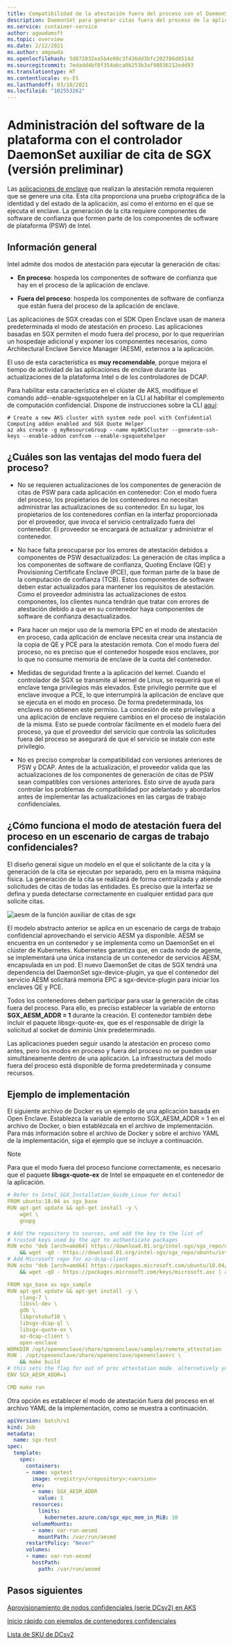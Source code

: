```yaml
---
title: Compatibilidad de la atestación fuera del proceso con el DaemonSet auxiliar de cita de Intel SGX en Azure (versión preliminar)
description: DaemonSet para generar citas fuera del proceso de la aplicación de SGX. En este artículo se explica cómo se proporciona la utilidad de atestación fuera del proceso para cargas de trabajo confidenciales que se ejecutan dentro de un contenedor.
ms.service: container-service
author: agowdamsft
ms.topic: overview
ms.date: 2/12/2021
ms.author: amgowda
ms.openlocfilehash: 5d872032ea5b4e08c3f436dd3bfc202786d8514d
ms.sourcegitcommit: 7edadd4bf8f354abca0b253b3af98836212edd93
ms.translationtype: HT
ms.contentlocale: es-ES
ms.lasthandoff: 03/10/2021
ms.locfileid: "102553262"
---
```

# <a name="platform-software-management-with-sgx-quote-helper-daemon-set-preview"></a>Administración del software de la plataforma con el controlador DaemonSet auxiliar de cita de SGX (versión preliminar)

Las [aplicaciones de enclave](confidential-computing-enclaves.md) que realizan la atestación remota requieren que se genere una cita. Esta cita proporciona una prueba criptográfica de la identidad y del estado de la aplicación, así como el entorno en el que se ejecuta el enclave. La generación de la cita requiere componentes de software de confianza que formen parte de los componentes de software de plataforma (PSW) de Intel.

## <a name="overview"></a>Información general
 
Intel admite dos modos de atestación para ejecutar la generación de citas:
- **En proceso**: hospeda los componentes de software de confianza que hay en el proceso de la aplicación de enclave.

- **Fuera del proceso**: hospeda los componentes de software de confianza que están fuera del proceso de la aplicación de enclave.
 
Las aplicaciones de SGX creadas con el SDK Open Enclave usan de manera predeterminada el modo de atestación en proceso. Las aplicaciones basadas en SGX permiten el modo fuera del proceso, por lo que requerirían un hospedaje adicional y exponer los componentes necesarios, como Architectural Enclave Service Manager (AESM), externos a la aplicación.

El uso de esta característica es **muy recomendable**, porque mejora el tiempo de actividad de las aplicaciones de enclave durante las actualizaciones de la plataforma Intel o de los controladores de DCAP.

Para habilitar esta característica en el clúster de AKS, modifique el comando add--enable-sgxquotehelper en la CLI al habilitar el complemento de computación confidencial. Dispone de instrucciones sobre la CLI [aquí](confidential-nodes-aks-get-started.md): 

```azurecli-interactive
# Create a new AKS cluster with system node pool with Confidential Computing addon enabled and SGX Quote Helper
az aks create -g myResourceGroup --name myAKSCluster --generate-ssh-keys --enable-addon confcom --enable-sgxquotehelper
```

## <a name="why-and-what-are-the-benefits-of-out-of-proc"></a>¿Cuáles son las ventajas del modo fuera del proceso?

-   No se requieren actualizaciones de los componentes de generación de citas de PSW para cada aplicación en contenedor: Con el modo fuera del proceso, los propietarios de los contenedores no necesitan administrar las actualizaciones de su contenedor. En su lugar, los propietarios de los contenedores confían en la interfaz proporcionada por el proveedor, que invoca el servicio centralizado fuera del contenedor. El proveedor se encargará de actualizar y administrar el contenedor.

-   No hace falta preocuparse por los errores de atestación debidos a componentes de PSW desactualizados: La generación de citas implica a los componentes de software de confianza, Quoting Enclave (QE) y Provisioning Certificate Enclave (PCE), que forman parte de la base de la computación de confianza (TCB). Estos componentes de software deben estar actualizados para mantener los requisitos de atestación. Como el proveedor administra las actualizaciones de estos componentes, los clientes nunca tendrán que tratar con errores de atestación debido a que en su contenedor haya componentes de software de confianza desactualizados.

-   Para hacer un mejor uso de la memoria EPC en el modo de atestación en proceso, cada aplicación de enclave necesita crear una instancia de la copia de QE y PCE para la atestación remota. Con el modo fuera del proceso, no es preciso que el contenedor hospede esos enclaves, por lo que no consume memoria de enclave de la cuota del contenedor.

-   Medidas de seguridad frente a la aplicación del kernel. Cuando el controlador de SGX se transmite al kernel de Linux, se requerirá que el enclave tenga privilegios más elevados. Este privilegio permite que el enclave invoque a PCE, lo que interrumpirá la aplicación de enclave que se ejecuta en el modo en proceso. De forma predeterminada, los enclaves no obtienen este permiso. La concesión de este privilegio a una aplicación de enclave requiere cambios en el proceso de instalación de la misma. Esto se puede controlar fácilmente en el modelo fuera del proceso, ya que el proveedor del servicio que controla las solicitudes fuera del proceso se asegurará de que el servicio se instale con este privilegio.

-   No es preciso comprobar la compatibilidad con versiones anteriores de PSW y DCAP. Antes de la actualización, el proveedor valida que las actualizaciones de los componentes de generación de citas de PSW sean compatibles con versiones anteriores. Esto sirve de ayuda para controlar los problemas de compatibilidad por adelantado y abordarlos antes de implementar las actualizaciones en las cargas de trabajo confidenciales.

## <a name="how-does-the-out-of-proc-attestation-mode-work-for-confidential-workloads-scenario"></a>¿Cómo funciona el modo de atestación fuera del proceso en un escenario de cargas de trabajo confidenciales?

El diseño general sigue un modelo en el que el solicitante de la cita y la generación de la cita se ejecutan por separado, pero en la misma máquina física. La generación de la cita se realizará de forma centralizada y atiende solicitudes de citas de todas las entidades. Es preciso que la interfaz se defina y pueda detectarse correctamente en cualquier entidad para que solicite citas.

![aesm de la función auxiliar de citas de sgx](./media/confidential-nodes-out-of-proc-attestation/aesmmanager.png)

El modelo abstracto anterior se aplica en un escenario de carga de trabajo confidencial aprovechando el servicio AESM ya disponible. AESM se encuentra en un contenedor y se implementa como un DaemonSet en el clúster de Kubernetes. Kubernetes garantiza que, en cada nodo de agente, se implementará una única instancia de un contenedor de servicios AESM, encapsulada en un pod. El nuevo DaemonSet de citas de SGX tendrá una dependencia del DaemonSet sgx-device-plugin, ya que el contenedor del servicio AESM solicitará memoria EPC a sgx-device-plugin para iniciar los enclaves QE y PCE.

Todos los contenedores deben participar para usar la generación de citas fuera del proceso. Para ello, es preciso establecer la variable de entorno **SGX_AESM_ADDR = 1** durante la creación. El contenedor también debe incluir el paquete libsgx-quote-ex, que es el responsable de dirigir la solicitud al socket de dominio Unix predeterminado.

Las aplicaciones pueden seguir usando la atestación en proceso como antes, pero los modos en proceso y fuera del proceso no se pueden usar simultáneamente dentro de una aplicación. La infraestructura del modo fuera del proceso está disponible de forma predeterminada y consume recursos.

## <a name="sample-implementation"></a>Ejemplo de implementación

El siguiente archivo de Docker es un ejemplo de una aplicación basada en Open Enclave. Establezca la variable de entorno SGX_AESM_ADDR = 1 en el archivo de Docker, o bien establézcala en el archivo de implementación. Para más información sobre el archivo de Docker y sobre el archivo YAML de la implementación, siga el ejemplo que se incluye a continuación. 

  > [!Note] 
  > Para que el modo fuera del proceso funcione correctamente, es necesario que el paquete **libsgx-quote-ex** de Intel se empaquete en el contenedor de la aplicación.
    
```yaml
# Refer to Intel_SGX_Installation_Guide_Linux for detail
FROM ubuntu:18.04 as sgx_base
RUN apt-get update && apt-get install -y \
    wget \
    gnupg

# Add the repository to sources, and add the key to the list of
# trusted keys used by the apt to authenticate packages
RUN echo "deb [arch=amd64] https://download.01.org/intel-sgx/sgx_repo/ubuntu bionic main" | tee /etc/apt/sources.list.d/intel-sgx.list \
    && wget -qO - https://download.01.org/intel-sgx/sgx_repo/ubuntu/intel-sgx-deb.key | apt-key add -
# Add Microsoft repo for az-dcap-client
RUN echo "deb [arch=amd64] https://packages.microsoft.com/ubuntu/18.04/prod bionic main" | tee /etc/apt/sources.list.d/msprod.list \
    && wget -qO - https://packages.microsoft.com/keys/microsoft.asc | apt-key add -

FROM sgx_base as sgx_sample
RUN apt-get update && apt-get install -y \
    clang-7 \
    libssl-dev \
    gdb \
    libprotobuf10 \
    libsgx-dcap-ql \
    libsgx-quote-ex \
    az-dcap-client \
    open-enclave
WORKDIR /opt/openenclave/share/openenclave/samples/remote_attestation
RUN . /opt/openenclave/share/openenclave/openenclaverc \
    && make build
# this sets the flag for out of proc attestation mode. alternatively you can set this flag on the deployment files
ENV SGX_AESM_ADDR=1 

CMD make run
```
Otra opción es establecer el modo de atestación fuera del proceso en el archivo YAML de la implementación, como se muestra a continuación.

```yaml
apiVersion: batch/v1
kind: Job
metadata:
  name: sgx-test
spec:
  template:
    spec:
      containers:
      - name: sgxtest
        image: <registry>/<repository>:<version>
        env:
        - name: SGX_AESM_ADDR
          value: 1
        resources:
          limits:
            kubernetes.azure.com/sgx_epc_mem_in_MiB: 10
        volumeMounts:
        - name: var-run-aesmd
          mountPath: /var/run/aesmd
      restartPolicy: "Never"
      volumes:
      - name: var-run-aesmd
        hostPath:
          path: /var/run/aesmd
```

## <a name="next-steps"></a>Pasos siguientes
[Aprovisionamiento de nodos confidenciales (serie DCsv2) en AKS](./confidential-nodes-aks-get-started.md)

[Inicio rápido con ejemplos de contenedores confidenciales](https://github.com/Azure-Samples/confidential-container-samples)

[Lista de SKU de DCsv2](../virtual-machines/dcv2-series.md)

<!-- LINKS - external -->
[Azure Attestation]: ../attestation/index.yml


<!-- LINKS - internal -->
[DC Virtual Machine]: /confidential-computing/virtual-machine-solutions
